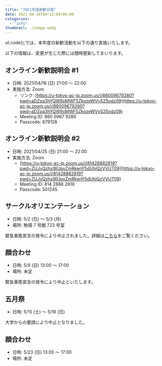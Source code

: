 ```yaml
---
title: "2021年度新歓日程"
date: 2021-04-16T09:12:03+09:00
categories:
  - "info"
thumbnail: ./image.webp
---
```


ut.code();では、本年度の新歓活動を以下の通り実施いたします。

以下の情報は、変更が生じた際には随時更新してまいります。

## オンライン新歓説明会 #1

- 日時: 2021/04/18 (日) 21:00 ～ 22:00
- 実施方法: Zoom
  - リンク: [https://u-tokyo-ac-jp.zoom.us/j/88009679280?pwd=aDZpa3hYQW9xMWF5ZkozeWVyS25odz09](https://u-tokyo-ac-jp.zoom.us/j/88009679280?pwd=aDZpa3hYQW9xMWF5ZkozeWVyS25odz09)
  - Meeting ID: 880 0967 9280
  - Passcode: 679128

## オンライン新歓説明会 #2

- 日時: 2021/04/25 (日) 21:00 ～ 22:00
- 実施方法: Zoom
  - [https://u-tokyo-ac-jp.zoom.us/j/81428882819?pwd=ZUJvQzhxWUpxZmRkenY5dUhjQzVVUT09](https://u-tokyo-ac-jp.zoom.us/j/81428882819?pwd=ZUJvQzhxWUpxZmRkenY5dUhjQzVVUT09)
  - Meeting ID: 814 2888 2819
  - Passcode: 501245

## サークルオリエンテーション

- 日時: 5/2 (日) ～ 5/3 (月)
- 場所: 駒場 7 号館 723 号室

緊急事態宣言の発令により中止されました。詳細は[こちら](https://www.a103.net/ori/2021/welcome/schedule/cirori)をご覧ください。

## 顔合わせ

- 日時: 5/9 (日) 13:00 ～ 17:00
- 場所: 未定

緊急事態宣言の発令により中止といたします。

## 五月祭

- 日時: 5/15 (土) ～ 5/16 (日)

大学からの要請により中止となりました。

## 顔合わせ

- 日時: 5/23 (日) 13:00 ～ 17:00
- 場所: 未定
